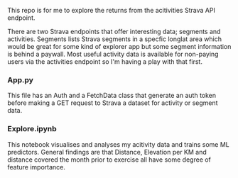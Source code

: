 This repo is for me to explore the returns from the acitivities Strava API endpoint.

There are two Strava endpoints that offer interesting data; segments and activities. 
Segments lists Strava segments in a specfic longlat area which would be great for some kind of explorer app but some segment information is behind a paywall. Most useful activity data is available for non-paying users via the activities endpoint so I'm having a play with that first.

### App.py ###
This file has an Auth and a FetchData class that generate an auth token before making a GET request to Strava a dataset for activity or segment data.

### Explore.ipynb ###
This notebook visualises and analyses my acitivity data and trains some ML predictors. 
General findings are that Distance, Elevation per KM and distance covered the month prior to exercise all have some degree of feature importance. 

